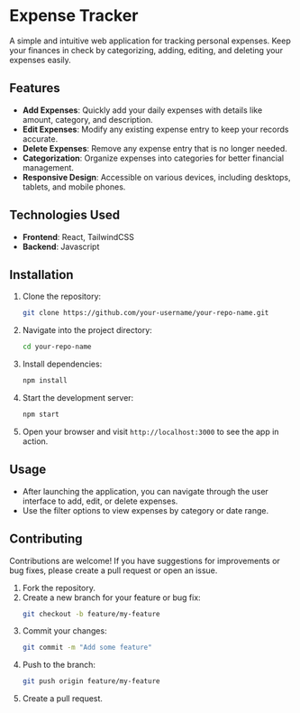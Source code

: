 # Expense Tracker

A simple and intuitive web application for tracking personal expenses. Keep your finances in check by categorizing, adding, editing, and deleting your expenses easily.

## Features

- **Add Expenses**: Quickly add your daily expenses with details like amount, category, and description.
- **Edit Expenses**: Modify any existing expense entry to keep your records accurate.
- **Delete Expenses**: Remove any expense entry that is no longer needed.
- **Categorization**: Organize expenses into categories for better financial management.
- **Responsive Design**: Accessible on various devices, including desktops, tablets, and mobile phones.

## Technologies Used

- **Frontend**: React, TailwindCSS
- **Backend**: Javascript
  
## Installation

1. Clone the repository:
   ```bash
   git clone https://github.com/your-username/your-repo-name.git
   ```

2. Navigate into the project directory:
   ```bash
   cd your-repo-name
   ```

3. Install dependencies:
   ```bash
   npm install
   ```

4. Start the development server:
   ```bash
   npm start
   ```

5. Open your browser and visit `http://localhost:3000` to see the app in action.

## Usage

- After launching the application, you can navigate through the user interface to add, edit, or delete expenses.
- Use the filter options to view expenses by category or date range.

## Contributing

Contributions are welcome! If you have suggestions for improvements or bug fixes, please create a pull request or open an issue.

1. Fork the repository.
2. Create a new branch for your feature or bug fix:
   ```bash
   git checkout -b feature/my-feature
   ```
3. Commit your changes:
   ```bash
   git commit -m "Add some feature"
   ```
4. Push to the branch:
   ```bash
   git push origin feature/my-feature
   ```
5. Create a pull request.